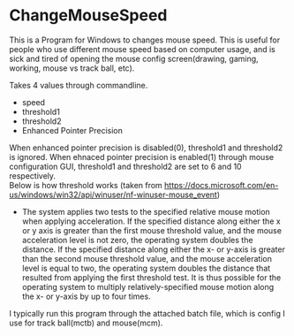 # ChangeMouseSpeed
This is a Program for Windows to changes mouse speed.
This is useful for people who use different mouse speed based on computer usage, and is sick and tired of opening the mouse config screen(drawing, gaming, working, mouse vs track ball, etc).

Takes 4 values through commandline.
- speed
- threshold1
- threshold2
- Enhanced Pointer Precision

When enhanced pointer precision is disabled(0), threshold1 and threshold2 is ignored.
When ehnaced pointer precision is enabled(1) through mouse configuration GUI, threshold1 and threshold2 are set to 6 and 10 respectively.  
Below is how threshold works (taken from https://docs.microsoft.com/en-us/windows/win32/api/winuser/nf-winuser-mouse_event)
- The system applies two tests to the specified relative mouse motion when applying acceleration. If the specified distance along either the x or y axis is greater than the first mouse threshold value, and the mouse acceleration level is not zero, the operating system doubles the distance. If the specified distance along either the x- or y-axis is greater than the second mouse threshold value, and the mouse acceleration level is equal to two, the operating system doubles the distance that resulted from applying the first threshold test. It is thus possible for the operating system to multiply relatively-specified mouse motion along the x- or y-axis by up to four times.

I typically run this program through the attached batch file, which is config I use for track ball(mctb) and mouse(mcm).
